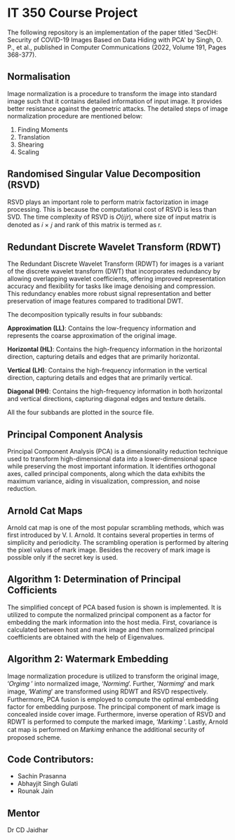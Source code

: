 # IT 350 Course Project

The following repository is an implementation of the paper titled 'SecDH: Security of COVID-19 Images Based on Data Hiding with PCA' by Singh, O. P., et al., published in Computer Communications (2022, Volume 191, Pages 368-377).

## Normalisation

Image normalization is a procedure to transform the image into standard image such that it contains detailed information of input image. It provides better resistance against the geometric attacks. The detailed steps of image normalization procedure are mentioned below:

1. Finding Moments
2. Translation
3. Shearing
4. Scaling

## Randomised Singular Value Decomposition (RSVD)

RSVD plays an important role to perform matrix factorization in image processing. This is because the computational cost of RSVD is less than SVD. The time complexity of RSVD is 𝑂(𝑖𝑗𝑟), where size of input matrix is denoted as 𝑖 × 𝑗 and rank of this matrix is termed as r.


## Redundant Discrete Wavelet Transform (RDWT)

The Redundant Discrete Wavelet Transform (RDWT) for images is a variant of the discrete wavelet transform (DWT) that incorporates redundancy by allowing overlapping wavelet coefficients, offering improved representation accuracy and flexibility for tasks like image denoising and compression. This redundancy enables more robust signal representation and better preservation of image features compared to traditional DWT.

The decomposition typically results in four subbands:

**Approximation (LL)**: Contains the low-frequency information and represents the coarse approximation of the original image.

**Horizontal (HL)**: Contains the high-frequency information in the horizontal direction, capturing details and edges that are primarily horizontal.

**Vertical (LH)**: Contains the high-frequency information in the vertical direction, capturing details and edges that are primarily vertical.

**Diagonal (HH)**: Contains the high-frequency information in both horizontal and vertical directions, capturing diagonal edges and texture details.

All the four subbands are plotted in the source file.

## Principal Component Analysis

Principal Component Analysis (PCA) is a dimensionality reduction technique used to transform high-dimensional data into a lower-dimensional space while preserving the most important information. It identifies orthogonal axes, called principal components, along which the data exhibits the maximum variance, aiding in visualization, compression, and noise reduction.


## Arnold Cat Maps

Arnold cat map is one of the most popular scrambling methods, which was first introduced by V. I. Arnold. It contains several properties in terms of simplicity and periodicity. The scrambling operation is performed by altering the pixel values of mark image. Besides the recovery of mark image is possible only if the secret key is used.

## Algorithm 1: Determination of Principal Cofficients

The simplified concept of PCA based fusion is shown is implemented. It is utilized to compute the normalized principal component as a factor for embedding the mark information into the host media. First, covariance is calculated between host and mark image and then normalized principal coefficients are obtained with the help of Eigenvalues.

## Algorithm 2: Watermark Embedding

Image normalization procedure is utilized to transform the original image, ‘𝑂𝑟𝑔𝑖𝑚𝑔 ’ into normalized image, ‘𝑁𝑜𝑟𝑚𝑖𝑚𝑔’. Further, '𝑁𝑜𝑟𝑚𝑖𝑚𝑔' and mark image, ‘𝑊𝑎𝑡𝑖𝑚𝑔' are transformed using RDWT and RSVD respectively. Furthermore, PCA fusion is employed to compute the optimal embedding factor for embedding purpose. The principal component of mark image is concealed inside cover image. Furthermore, inverse operation of RSVD and RDWT is performed to compute the marked image, ‘𝑀𝑎𝑟𝑘𝑖𝑚𝑔 ’. Lastly, Arnold cat map is performed on 𝑀𝑎𝑟𝑘𝑖𝑚𝑔 enhance the additional security of proposed scheme.


## Code Contributors:
- Sachin Prasanna
- Abhayjit Singh Gulati
- Rounak Jain

## Mentor
Dr CD Jaidhar





